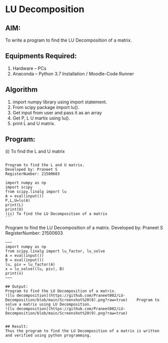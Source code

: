 # LU Decomposition 

## AIM:
To write a program to find the LU Decomposition of a matrix.

## Equipments Required:
1. Hardware – PCs
2. Anaconda – Python 3.7 Installation / Moodle-Code Runner

## Algorithm
1. import numpy library using import statement.
2. From scipy package import lu().
3. Get input from user and pass it as an array
4. Get P, L U martix using lu().
5. print L and U matrix. 

## Program:
(i) To find the L and U matrix
```

Program to find the L and U matrix.
Developed by: Praneet S
RegisterNumber: 21500603

```
~~~
import numpy as np
import scipy
from scipy.linalg import lu
A = eval(input())
P,L,U=lu(A)
print(L)
print(U)
(ii) To find the LU Decomposition of a matrix
```
~~~

Program to find the LU Decomposition of a matrix.
Developed by: Praneet S 
RegisterNumber: 21500603

```
~~~
import numpy as np
from scipy.linalg import lu_factor, lu_solve
A = eval(input())
B = eval(input())
lu, piv = lu_factor(A)
x = lu_solve((lu, piv), B)
print(x)
~~~

## Output:
Program to find the LU Decomposition of a matrix.
![lu decomposition](https://github.com/Praneet002/LU-Decomposition/blob/main/Screenshot%20(8).png?raw=true)    Program to solve a matrix using LU Decomposition.
![lu decomposition](https://github.com/Praneet002/LU-Decomposition/blob/main/Screenshot%20(9).png?raw=true)


## Result:
Thus the program to find the LU Decomposition of a matrix is written and verified using python programming.

